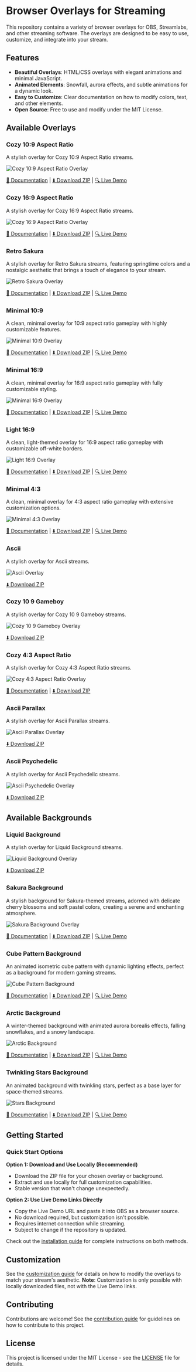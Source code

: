 # Browser Overlays for Streaming

This repository contains a variety of browser overlays for OBS, Streamlabs, and other streaming software. The overlays are designed to be easy to use, customize, and integrate into your stream.

## Features

- **Beautiful Overlays**: HTML/CSS overlays with elegant animations and minimal JavaScript.
- **Animated Elements**: Snowfall, aurora effects, and subtle animations for a dynamic look.
- **Easy to Customize**: Clear documentation on how to modify colors, text, and other elements.
- **Open Source**: Free to use and modify under the MIT License.

## Available Overlays

### Cozy 10:9 Aspect Ratio

A stylish overlay for Cozy 10:9 Aspect Ratio streams.

![Cozy 10:9 Aspect Ratio Overlay](docs/screenshots/cozy-10-9-aspect-ratio.png)

[📄 Documentation](sources/overlays/cozy%2010-9%20aspect%20ratio/overlay-readme.md) | 
[⬇️ Download ZIP](releases/cozy-10-9-aspect-ratio.zip?raw=true) | 
[🔍 Live Demo](https://detekoi.github.io/static-browser-overlays/sources/overlays/cozy%2010-9%20aspect%20ratio/overlay.html)

### Cozy 16:9 Aspect Ratio

A stylish overlay for Cozy 16:9 Aspect Ratio streams.

![Cozy 16:9 Aspect Ratio Overlay](docs/screenshots/cozy-16-9-aspect-ratio.png)

[📄 Documentation](sources/overlays/cozy%2016-9%20aspect%20ratio/overlay-readme.md) | 
[⬇️ Download ZIP](releases/cozy-16-9-aspect-ratio.zip?raw=true) | 
[🔍 Live Demo](https://detekoi.github.io/static-browser-overlays/sources/overlays/cozy%2016-9%20aspect%20ratio/overlay.html)

### Retro Sakura

A stylish overlay for Retro Sakura streams, featuring springtime colors and a nostalgic aesthetic that brings a touch of elegance to your stream.

![Retro Sakura Overlay](docs/screenshots/retro-sakura.png)

[📄 Documentation](sources/overlays/retro-sakura/retro-sakura-readme.md) | 
[⬇️ Download ZIP](releases/retro-sakura.zip?raw=true) | 
[🔍 Live Demo](https://detekoi.github.io/static-browser-overlays/sources/overlays/retro-sakura/retro-sakura.html)

### Minimal 10:9

A clean, minimal overlay for 10:9 aspect ratio gameplay with highly customizable features.

![Minimal 10:9 Overlay](docs/screenshots/minimal-10-9.png)

[📄 Documentation](sources/overlays/minimal-10-9/overlay-readme.md) | 
[⬇️ Download ZIP](releases/minimal-10-9.zip?raw=true) | 
[🔍 Live Demo](https://detekoi.github.io/static-browser-overlays/sources/overlays/minimal-10-9/overlay.html)

### Minimal 16:9

A clean, minimal overlay for 16:9 aspect ratio gameplay with fully customizable styling.

![Minimal 16:9 Overlay](docs/screenshots/minimal-16-9.png)

[📄 Documentation](sources/overlays/minimal-16-9/overlay-readme.md) | 
[⬇️ Download ZIP](releases/minimal-16-9.zip?raw=true) | 
[🔍 Live Demo](https://detekoi.github.io/static-browser-overlays/sources/overlays/minimal-16-9/overlay.html)

### Light 16:9

A clean, light-themed overlay for 16:9 aspect ratio gameplay with customizable off-white borders.

![Light 16:9 Overlay](docs/screenshots/light-16-9.png)

[📄 Documentation](sources/overlays/light-16-9/overlay-readme.md) | 
[⬇️ Download ZIP](releases/light-16-9.zip?raw=true) | 
[🔍 Live Demo](https://detekoi.github.io/static-browser-overlays/sources/overlays/light-16-9/overlay.html)

### Minimal 4:3

A clean, minimal overlay for 4:3 aspect ratio gameplay with extensive customization options.

![Minimal 4:3 Overlay](docs/screenshots/minimal-4-3.png)

[📄 Documentation](sources/overlays/minimal-4-3/overlay-readme.md) | 
[⬇️ Download ZIP](releases/minimal-4-3.zip?raw=true) | 
[🔍 Live Demo](https://detekoi.github.io/static-browser-overlays/sources/overlays/minimal-4-3/overlay.html)


### Ascii

A stylish overlay for Ascii streams.

![Ascii Overlay](docs/screenshots/ascii.png)

[⬇️ Download ZIP](releases/ascii.zip?raw=true)

### Cozy 10 9 Gameboy

A stylish overlay for Cozy 10 9 Gameboy streams.

![Cozy 10 9 Gameboy Overlay](docs/screenshots/cozy-10-9-gameboy.png)

[⬇️ Download ZIP](releases/cozy-10-9-gameboy.zip?raw=true)

### Cozy 4:3 Aspect Ratio

A stylish overlay for Cozy 4:3 Aspect Ratio streams.

![Cozy 4:3 Aspect Ratio Overlay](docs/screenshots/cozy-4-3-aspect-ratio.png)

[📄 Documentation](sources/sources/overlays/cozy-4-3-aspect-ratio/overlay-readme.md) | [⬇️ Download ZIP](releases/cozy-4-3-aspect-ratio.zip?raw=true)

### Ascii Parallax

A stylish overlay for Ascii Parallax streams.

![Ascii Parallax Overlay](docs/screenshots/ascii-parallax.png)

[⬇️ Download ZIP](releases/ascii-parallax.zip?raw=true)

### Ascii Psychedelic

A stylish overlay for Ascii Psychedelic streams.

![Ascii Psychedelic Overlay](docs/screenshots/ascii-psychedelic.png)

[⬇️ Download ZIP](releases/ascii-psychedelic.zip?raw=true)
## Available Backgrounds


### Liquid Background

A stylish overlay for Liquid Background streams.

![Liquid Background Overlay](docs/screenshots/liquid-background.png)

[⬇️ Download ZIP](releases/liquid-background.zip?raw=true)
### Sakura Background

A stylish background for Sakura-themed streams, adorned with delicate cherry blossoms and soft pastel colors, creating a serene and enchanting atmosphere.

![Sakura Background Overlay](docs/screenshots/sakura-background.png)

[📄 Documentation](sources/backgrounds/sakura-background/sakura-background-readme.md) | 
[⬇️ Download ZIP](releases/sakura-background.zip?raw=true) | 
[🔍 Live Demo](https://detekoi.github.io/static-browser-overlays/sources/backgrounds/sakura-background/sakura-background.html)

### Cube Pattern Background

An animated isometric cube pattern with dynamic lighting effects, perfect as a background for modern gaming streams.

![Cube Pattern Background](docs/screenshots/cube-pattern-background.png)

[📄 Documentation](sources/backgrounds/cube-pattern-background/cube-pattern-background-readme.md) | 
[⬇️ Download ZIP](releases/cube-pattern-background.zip?raw=true) | 
[🔍 Live Demo](https://detekoi.github.io/static-browser-overlays/sources/backgrounds/cube-pattern-background/cube-pattern-background.html)

### Arctic Background

A winter-themed background with animated aurora borealis effects, falling snowflakes, and a snowy landscape.

![Arctic Background](docs/screenshots/arctic-background.png)

[📄 Documentation](sources/backgrounds/arctic-background/arctic-background-readme.md) | 
[⬇️ Download ZIP](releases/arctic-background.zip?raw=true) | 
[🔍 Live Demo](https://detekoi.github.io/static-browser-overlays/sources/backgrounds/arctic-background/arctic-background.html)

### Twinkling Stars Background

An animated background with twinkling stars, perfect as a base layer for space-themed streams.

![Stars Background](docs/screenshots/stars-background.png)

[📄 Documentation](sources/backgrounds/stars-background/stars-background-readme.md) | 
[⬇️ Download ZIP](releases/stars-background.zip?raw=true) | 
[🔍 Live Demo](https://detekoi.github.io/static-browser-overlays/sources/backgrounds/stars-background/stars-background.html)

## Getting Started

### Quick Start Options

**Option 1: Download and Use Locally (Recommended)**
- Download the ZIP file for your chosen overlay or background.
- Extract and use locally for full customization capabilities.
- Stable version that won't change unexpectedly.

**Option 2: Use Live Demo Links Directly**
- Copy the Live Demo URL and paste it into OBS as a browser source.
- No download required, but customization isn't possible.
- Requires internet connection while streaming.
- Subject to change if the repository is updated.

Check out the [installation guide](docs/installation.md) for complete instructions on both methods.

## Customization

See the [customization guide](docs/customization.md) for details on how to modify the overlays to match your stream's aesthetic. 
**Note**: Customization is only possible with locally downloaded files, not with the Live Demo links.

## Contributing

Contributions are welcome! See the [contribution guide](docs/CONTRIBUTING.md) for guidelines on how to contribute to this project.

## License

This project is licensed under the MIT License - see the [LICENSE](docs/LICENSE.md) file for details.
